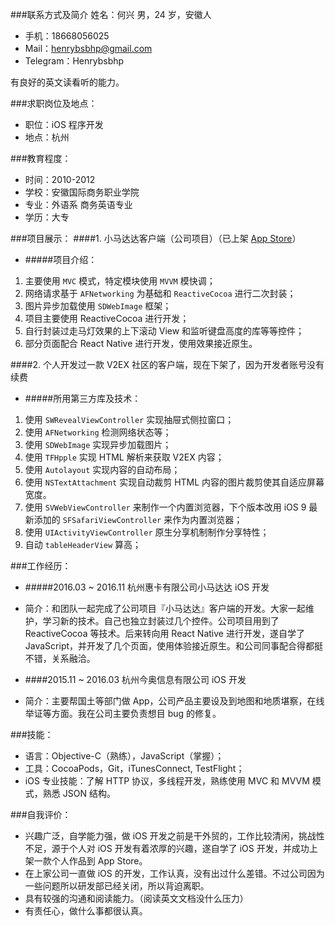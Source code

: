 ###联系方式及简介
姓名：何兴
男，24 岁，安徽人


* 手机：18668056025 
* Mail：henrybsbhp@gmail.com
* Telegram：Henrybsbhp

有良好的英文读看听的能力。

###求职岗位及地点：

* 职位：iOS 程序开发
* 地点：杭州

###教育程度：
* 时间：2010-2012
* 学校：安徽国际商务职业学院
* 专业：外语系 商务英语专业
* 学历：大专



###项目展示：
####1. 小马达达客户端（公司项目）（已上架 [App Store](https://itunes.apple.com/cn/app/xiao-ma-da-da/id991665445?mt=8)）

* #####项目介绍：

1. 主要使用 `MVC` 模式，特定模块使用 `MVVM` 模快调；
2. 网络请求基于 `AFNetworking` 为基础和 `ReactiveCocoa` 进行二次封装；
3. 图片异步加载使用 `SDWebImage` 框架；
3. 项目主要使用 ReactiveCocoa 进行开发；
4. 自行封装过走马灯效果的上下滚动 View 和监听键盘高度的库等等控件；
6. 部分页面配合 React Native 进行开发，使用效果接近原生。


####2. 个人开发过一款 V2EX 社区的客户端，现在下架了，因为开发者账号没有续费

* #####所用第三方库及技术：

1. 使用 `SWRevealViewController` 实现抽屉式侧拉窗口；
2. 使用 `AFNetworking` 检测网络状态等；
3. 使用 `SDWebImage` 实现异步加载图片；
4. 使用 `TFHpple` 实现 HTML 解析来获取 V2EX 内容；
5. 使用 `Autolayout` 实现内容的自动布局；
6. 使用 `NSTextAttachment` 实现自动裁剪 HTML 内容的图片裁剪使其自适应屏幕宽度。
7. 使用 `SVWebViewController` 来制作一个内置浏览器，下个版本改用 iOS 9 最新添加的 `SFSafariViewController` 来作为内置浏览器；
8. 使用 `UIActivityViewController` 原生分享机制制作分享特性；
9. 自动 `tableHeaderView` 算高；

###工作经历：
	
* #####2016.03 ~ 2016.11 杭州惠卡有限公司小马达达 iOS 开发
* 简介：和团队一起完成了公司项目『小马达达』客户端的开发。大家一起维护，学习新的技术。自己也独立封装过几个控件。公司项目用到了 ReactiveCocoa 等技术。后来转向用 React Native 进行开发，遂自学了 JavaScript，并开发了几个页面，使用体验接近原生。和公司同事配合得都挺不错，关系融洽。

* ####2015.11 ~ 2016.03 杭州今奥信息有限公司 iOS 开发
* 简介：主要帮国土等部门做 App，公司产品主要设及到地图和地质堪察，在线举证等方面。我在公司主要负责想目 bug 的修复。

###技能：
* 语言：Objective-C（熟练），JavaScript（掌握）；
* 工具：CocoaPods，Git，iTunesConnect, TestFlight；
* iOS 专业技能：了解 HTTP 协议，多线程开发，熟练使用 MVC 和 MVVM 模式，熟悉 JSON 结构。

###自我评价：
* 兴趣广泛，自学能力强，做 iOS 开发之前是干外贸的，工作比较清闲，挑战性不足，源于个人对 iOS 开发有着浓厚的兴趣，遂自学了 iOS 开发，并成功上架一款个人作品到 App Store。
* 在上家公司一直做 iOS 的开发，工作认真，没有出过什么差错。不过公司因为一些问题所以研发部已经关闭，所以背迫离职。
* 具有较强的沟通和阅读能力。（阅读英文文档没什么压力） 
* 有责任心，做什么事都很认真。


